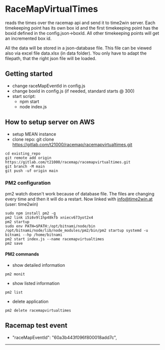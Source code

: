 # RaceMapVirtualTimes

reads the times over the racemap api and send it to time2win server. Each timekeeping point has its own box id and the first timekeeping point has the boxid defined in the config.json->boxId. All other timekeeping points will get an incremented box id.

All the data will be stored in a json-database file. This file can be viewed also via excel file data.xlsx (in data folder). You only have to adapt the filepath, that the right json file will be loaded.

## Getting started

- change raceMapEventId in config.js
- change boxId in config.js (if needed, standard starts @ 300)
- start script: 
  - npm start
  - node index.js
    


## How to setup server on AWS

- setup MEAN instance
- clone repo: git clone https://gitlab.com/t21000/racemap/racemapvirtualtimes.git


```
cd existing_repo
git remote add origin https://gitlab.com/t21000/racemap/racemapvirtualtimes.git
git branch -M main
git push -uf origin main
```

### PM2 configuration

pm2 watch doesn't work because of database file. The files are changing every time and then it will do a restart.
Now linked with info@time2win.at (user: time2win)

```
sudo npm install pm2 -g
pm2 link i5i6v9l1hp48kfb xniecv673yot2x4
pm2 startup
sudo env PATH=$PATH:/opt/bitnami/node/bin /opt/bitnami/node/lib/node_modules/pm2/bin/pm2 startup systemd -u bitnami --hp /home/bitnami
pm2 start index.js --name racemapvirtualtimes 
pm2 save
```

#### PM2 commands

- show detailed information
```
pm2 monit
```

- show listed information
```
pm2 list
```

- delete application
```
pm2 delete racemapvirtualtimes
```


## Racemap test event

- "raceMapEventId": "60a3b443f096f800018add7c",



***

